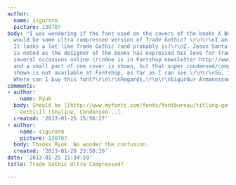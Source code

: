 ```yaml
---
author:
  name: sigurarm
  picture: 130707
body: "I was wondering if the font used on the covers of the books A Book a Part (http://www.abookapart.com)
  would be some ultra compressed version of Trade Gothic? \r\n\r\nI am wondering because:\r\n\r\n1.
  It looks a lot like Trade Gothic (and probably is)\r\n2. Jason Santa Maria, who
  is noted as the designer of the books has expressed his love for Trade Gothic on
  several occasions online.\r\nOne is in Fontshop newsletter http://www.fontshop.com/blog/newsletters/june10a/indexEMAIL.html
  and a small part of one cover is shown, but that super condensed/compressed version
  shown is not available at Fontshop, as far as I can see.\r\n\r\nSo, if anyone knows:
  Where can I buy this font?\r\n\r\nRegards,\r\n\r\nSigurdur Armannsson at 64\xB0N"
comments:
- author:
    name: Ryuk
  body: Should be [[http://www.myfonts.com/fonts/fontbureau/titling-gothic-fb/|Titling
    Gothic]] (Skyline, Condensed...).
  created: '2013-01-25 15:56:27'
- author:
    name: sigurarm
    picture: 130707
  body: Thanks Ryuk. No wonder the confusion.
  created: '2013-01-28 23:50:26'
date: '2013-01-25 15:34:59'
title: Trade Gothic Ultra Compressed?

---
```

